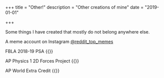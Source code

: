 +++
title = "Other!"
description = "Other creations of mine"
date = "2019-01-01"

+++

Some things I have created that mostly do not belong anywhere else.

A meme account on Instagram
[@reddit_top_memes](http://instagram.com/reddit_top_memes "Memes!")

FBLA 2018-19 PSA
{{<youtube id = "ZvhtpB5CClY">}}

AP Physics 1 2D Forces Project
{{<youtube id = "Qr7_F_XiaYI">}}

AP World Extra Credit
{{<youtube id = "oPJANSXyXoM">}}